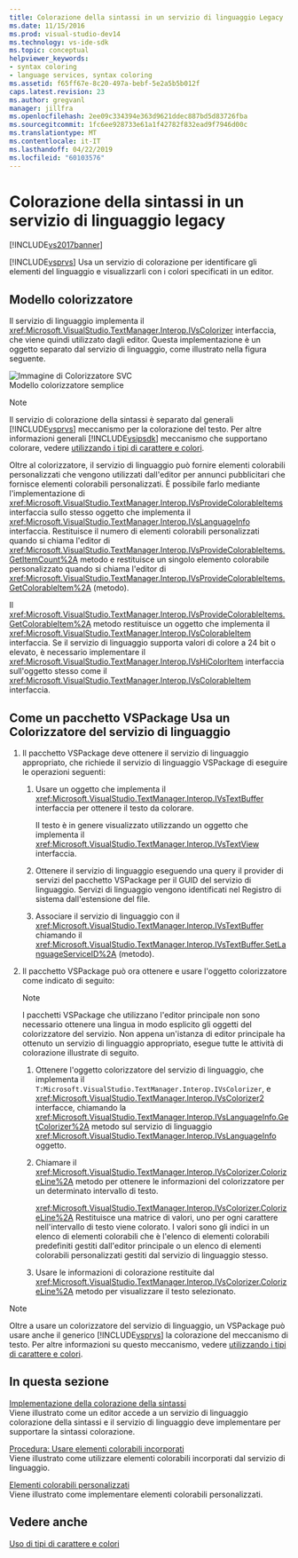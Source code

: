 ```yaml
---
title: Colorazione della sintassi in un servizio di linguaggio Legacy | Microsoft Docs
ms.date: 11/15/2016
ms.prod: visual-studio-dev14
ms.technology: vs-ide-sdk
ms.topic: conceptual
helpviewer_keywords:
- syntax coloring
- language services, syntax coloring
ms.assetid: f65ff67e-8c20-497a-bebf-5e2a5b5b012f
caps.latest.revision: 23
ms.author: gregvanl
manager: jillfra
ms.openlocfilehash: 2ee09c334394e363d9621ddec887bd5d83726fba
ms.sourcegitcommit: 1fc6ee928733e61a1f42782f832ead9f7946d00c
ms.translationtype: MT
ms.contentlocale: it-IT
ms.lasthandoff: 04/22/2019
ms.locfileid: "60103576"
---
```

# <a name="syntax-coloring-in-a-legacy-language-service"></a>Colorazione della sintassi in un servizio di linguaggio legacy
[!INCLUDE[vs2017banner](../../includes/vs2017banner.md)]

[!INCLUDE[vsprvs](../../includes/vsprvs-md.md)] Usa un servizio di colorazione per identificare gli elementi del linguaggio e visualizzarli con i colori specificati in un editor.  
  
## <a name="colorizer-model"></a>Modello colorizzatore  
 Il servizio di linguaggio implementa il <xref:Microsoft.VisualStudio.TextManager.Interop.IVsColorizer> interfaccia, che viene quindi utilizzato dagli editor. Questa implementazione è un oggetto separato dal servizio di linguaggio, come illustrato nella figura seguente.  
  
 ![Immagine di Colorizzatore SVC](../../extensibility/internals/media/figlgsvccolorizer.gif "FigLgSvcColorizer")  
Modello colorizzatore semplice  
  
> [!NOTE]
>  Il servizio di colorazione della sintassi è separato dal generali [!INCLUDE[vsprvs](../../includes/vsprvs-md.md)] meccanismo per la colorazione del testo. Per altre informazioni generali [!INCLUDE[vsipsdk](../../includes/vsipsdk-md.md)] meccanismo che supportano colorare, vedere [utilizzando i tipi di carattere e colori](../../extensibility/using-fonts-and-colors.md).  
  
 Oltre al colorizzatore, il servizio di linguaggio può fornire elementi colorabili personalizzati che vengono utilizzati dall'editor per annunci pubblicitari che fornisce elementi colorabili personalizzati. È possibile farlo mediante l'implementazione di <xref:Microsoft.VisualStudio.TextManager.Interop.IVsProvideColorableItems> interfaccia sullo stesso oggetto che implementa il <xref:Microsoft.VisualStudio.TextManager.Interop.IVsLanguageInfo> interfaccia. Restituisce il numero di elementi colorabili personalizzati quando si chiama l'editor di <xref:Microsoft.VisualStudio.TextManager.Interop.IVsProvideColorableItems.GetItemCount%2A> metodo e restituisce un singolo elemento colorabile personalizzato quando si chiama l'editor di <xref:Microsoft.VisualStudio.TextManager.Interop.IVsProvideColorableItems.GetColorableItem%2A> (metodo).  
  
 Il <xref:Microsoft.VisualStudio.TextManager.Interop.IVsProvideColorableItems.GetColorableItem%2A> metodo restituisce un oggetto che implementa il <xref:Microsoft.VisualStudio.TextManager.Interop.IVsColorableItem> interfaccia. Se il servizio di linguaggio supporta valori di colore a 24 bit o elevato, è necessario implementare il <xref:Microsoft.VisualStudio.TextManager.Interop.IVsHiColorItem> interfaccia sull'oggetto stesso come il <xref:Microsoft.VisualStudio.TextManager.Interop.IVsColorableItem> interfaccia.  
  
## <a name="how-a-vspackage-uses-a-language-service-colorizer"></a>Come un pacchetto VSPackage Usa un Colorizzatore del servizio di linguaggio  
  
1. Il pacchetto VSPackage deve ottenere il servizio di linguaggio appropriato, che richiede il servizio di linguaggio VSPackage di eseguire le operazioni seguenti:  
  
    1. Usare un oggetto che implementa il <xref:Microsoft.VisualStudio.TextManager.Interop.IVsTextBuffer> interfaccia per ottenere il testo da colorare.  
  
         Il testo è in genere visualizzato utilizzando un oggetto che implementa il <xref:Microsoft.VisualStudio.TextManager.Interop.IVsTextView> interfaccia.  
  
    2. Ottenere il servizio di linguaggio eseguendo una query il provider di servizi del pacchetto VSPackage per il GUID del servizio di linguaggio. Servizi di linguaggio vengono identificati nel Registro di sistema dall'estensione del file.  
  
    3. Associare il servizio di linguaggio con il <xref:Microsoft.VisualStudio.TextManager.Interop.IVsTextBuffer> chiamando il <xref:Microsoft.VisualStudio.TextManager.Interop.IVsTextBuffer.SetLanguageServiceID%2A> (metodo).  
  
2. Il pacchetto VSPackage può ora ottenere e usare l'oggetto colorizzatore come indicato di seguito:  
  
    > [!NOTE]
    >  I pacchetti VSPackage che utilizzano l'editor principale non sono necessario ottenere una lingua in modo esplicito gli oggetti del colorizzatore del servizio. Non appena un'istanza di editor principale ha ottenuto un servizio di linguaggio appropriato, esegue tutte le attività di colorazione illustrate di seguito.  
  
    1. Ottenere l'oggetto colorizzatore del servizio di linguaggio, che implementa il `T:Microsoft.VisualStudio.TextManager.Interop.IVsColorizer`, e <xref:Microsoft.VisualStudio.TextManager.Interop.IVsColorizer2> interfacce, chiamando la <xref:Microsoft.VisualStudio.TextManager.Interop.IVsLanguageInfo.GetColorizer%2A> metodo sul servizio di linguaggio <xref:Microsoft.VisualStudio.TextManager.Interop.IVsLanguageInfo> oggetto.  
  
    2. Chiamare il <xref:Microsoft.VisualStudio.TextManager.Interop.IVsColorizer.ColorizeLine%2A> metodo per ottenere le informazioni del colorizzatore per un determinato intervallo di testo.  
  
         <xref:Microsoft.VisualStudio.TextManager.Interop.IVsColorizer.ColorizeLine%2A> Restituisce una matrice di valori, uno per ogni carattere nell'intervallo di testo viene colorato. I valori sono gli indici in un elenco di elementi colorabili che è l'elenco di elementi colorabili predefiniti gestiti dall'editor principale o un elenco di elementi colorabili personalizzati gestiti dal servizio di linguaggio stesso.  
  
    3. Usare le informazioni di colorazione restituite dal <xref:Microsoft.VisualStudio.TextManager.Interop.IVsColorizer.ColorizeLine%2A> metodo per visualizzare il testo selezionato.  
  
> [!NOTE]
>  Oltre a usare un colorizzatore del servizio di linguaggio, un VSPackage può usare anche il generico [!INCLUDE[vsprvs](../../includes/vsprvs-md.md)] la colorazione del meccanismo di testo. Per altre informazioni su questo meccanismo, vedere [utilizzando i tipi di carattere e colori](../../extensibility/using-fonts-and-colors.md).  
  
## <a name="in-this-section"></a>In questa sezione  
 [Implementazione della colorazione della sintassi](../../extensibility/internals/implementing-syntax-coloring.md)  
 Viene illustrato come un editor accede a un servizio di linguaggio colorazione della sintassi e il servizio di linguaggio deve implementare per supportare la sintassi colorazione.  
  
 [Procedura: Usare elementi colorabili incorporati](../../extensibility/internals/how-to-use-built-in-colorable-items.md)  
 Viene illustrato come utilizzare elementi colorabili incorporati dal servizio di linguaggio.  
  
 [Elementi colorabili personalizzati](../../extensibility/internals/custom-colorable-items.md)  
 Viene illustrato come implementare elementi colorabili personalizzati.  
  
## <a name="see-also"></a>Vedere anche  
 [Uso di tipi di carattere e colori](../../extensibility/using-fonts-and-colors.md)
